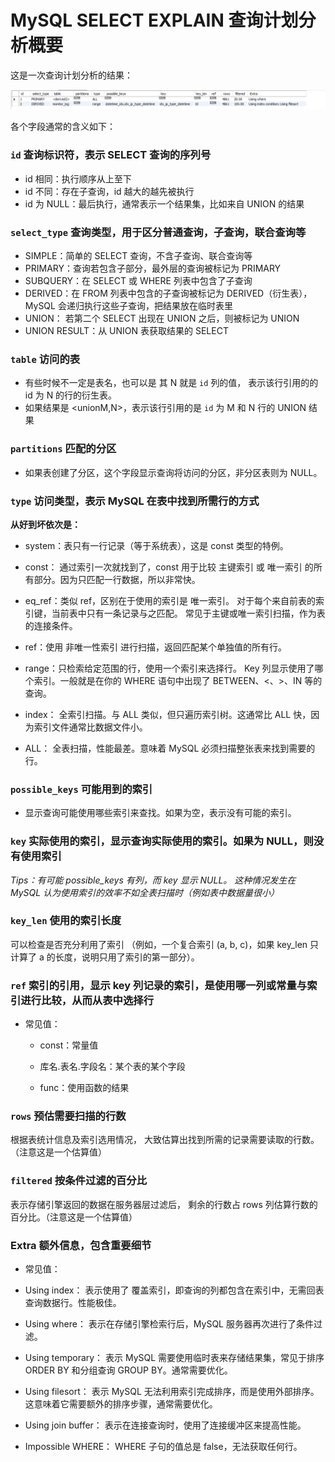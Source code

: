 # MySQL SELECT EXPLAIN 查询计划分析概要

这是一次查询计划分析的结果：

![explain-result](select-explain-result.png)

各个字段通常的含义如下：

### `id` 查询标识符，表示 SELECT 查询的序列号

- id 相同：执行顺序从上至下
- id 不同：存在子查询，id 越大的越先被执行
- id 为 NULL：最后执行，通常表示一个结果集，比如来自 UNION 的结果

### `select_type` 查询类型，用于区分普通查询，子查询，联合查询等

- SIMPLE：简单的 SELECT 查询，不含子查询、联合查询等
- PRIMARY：查询若包含子部分，最外层的查询被标记为 PRIMARY
- SUBQUERY：在 SELECT 或 WHERE 列表中包含了子查询
- DERIVED：在 FROM 列表中包含的子查询被标记为 DERIVED（衍生表），MySQL 会递归执行这些子查询，把结果放在临时表里
- UNION： 若第二个 SELECT 出现在 UNION 之后，则被标记为 UNION
- UNION RESULT：从 UNION 表获取结果的 SELECT

### `table` 访问的表

- 有些时候不一定是表名，也可以是 <derivedN> 其 N 就是 `id` 列的值， 
  表示该行引用的的 id 为 N 的行的衍生表。
- 如果结果是 <unionM,N>，表示该行引用的是 `id` 为 M 和 N 行的 UNION 结果


### `partitions` 匹配的分区

- 如果表创建了分区，这个字段显示查询将访问的分区，非分区表则为 NULL。

### `type` 访问类型，表示 MySQL 在表中找到所需行的方式

**从好到坏依次是：**

- system：表只有一行记录（等于系统表），这是 const 类型的特例。

- const： 通过索引一次就找到了，const 用于比较 主键索引 或 唯一索引 的所有部分。因为只匹配一行数据，所以非常快。

- eq_ref：类似 ref，区别在于使用的索引是 唯一索引。 
  对于每个来自前表的索引键，当前表中只有一条记录与之匹配。
  常见于主键或唯一索引扫描，作为表的连接条件。

- ref：使用 非唯一性索引 进行扫描，返回匹配某个单独值的所有行。

- range：只检索给定范围的行，使用一个索引来选择行。
  Key 列显示使用了哪个索引。一般就是在你的 WHERE 语句中出现了 BETWEEN、<、>、IN 等的查询。

- index： 全索引扫描。与 ALL 类似，但只遍历索引树。这通常比 ALL 快，因为索引文件通常比数据文件小。

- ALL： 全表扫描，性能最差。意味着 MySQL 必须扫描整张表来找到需要的行。

### `possible_keys` 可能用到的索引

- 显示查询可能使用哪些索引来查找。如果为空，表示没有可能的索引。

### `key` 实际使用的索引，显示查询实际使用的索引。如果为 NULL，则没有使用索引

*Tips：有可能 possible_keys 有列，而 key 显示 NULL。
这种情况发生在 MySQL 认为使用索引的效率不如全表扫描时（例如表中数据量很小）*

### `key_len` 使用的索引长度

可以检查是否充分利用了索引
（例如，一个复合索引 (a, b, c)，如果 key_len 只计算了 a 的长度，说明只用了索引的第一部分）。

### `ref` 索引的引用，显示 key 列记录的索引，是使用哪一列或常量与索引进行比较，从而从表中选择行

- 常见值：

  - const：常量值

  - 库名.表名.字段名：某个表的某个字段

  - func：使用函数的结果

### `rows` 预估需要扫描的行数

根据表统计信息及索引选用情况，
大致估算出找到所需的记录需要读取的行数。（注意这是一个估算值）


### `filtered` 按条件过滤的百分比

表示存储引擎返回的数据在服务器层过滤后，
剩余的行数占 rows 列估算行数的百分比。（注意这是一个估算值）

### Extra 额外信息，包含重要细节

- 常见值：

- Using index： 表示使用了 覆盖索引，即查询的列都包含在索引中，无需回表查询数据行。性能极佳。

- Using where： 表示在存储引擎检索行后，MySQL 服务器再次进行了条件过滤。

- Using temporary： 表示 MySQL 需要使用临时表来存储结果集，常见于排序 ORDER BY 和分组查询 GROUP BY。通常需要优化。

- Using filesort： 表示 MySQL 无法利用索引完成排序，而是使用外部排序。这意味着它需要额外的排序步骤，通常需要优化。

- Using join buffer： 表示在连接查询时，使用了连接缓冲区来提高性能。

- Impossible WHERE： WHERE 子句的值总是 false，无法获取任何行。